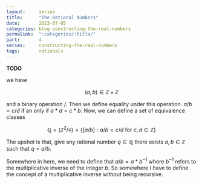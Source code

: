 ```yaml
---
layout:     series
title:      "The Rational Numbers"
date:       2023-07-05
categories: blog constructing-the-real-numbers
permalink:  ":categories/:title/"
part:       4
series:     constructing-the-real-numbers
tags:       rationals
---
```


**TODO**

we have

$$
(a, b) \in \mathbb{Z} \times \mathbb{Z}
$$

and a binary operation $/$. Then we define equality under this operation. $a / b = c / d$ if an only if $a * d = c * b$. Now, we can define a set of equivalence classes

$$
\mathbb{Q} = (\mathbb{Z}^2 / \equiv) = \{ [a/b] : a/b = c/d \text{ for } c, d \in \mathbb{Z} \}
$$

The upshot is that, give any rational number $q \in \mathbb{Q}$ there exists $a, b \in \mathbb{Z}$ such that $q = a/b$.

Somewhere in here, we need to define that $a/b = a * b^{-1}$ where $b^{-1}$ refers to the multiplicative inverse of the integer $b$. So somewhere I have to define the concept of a multiplicative inverse without being recursive.
